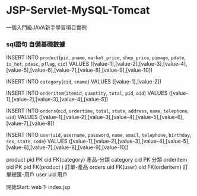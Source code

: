 # JSP-Servlet-MySQL-Tomcat

一個入門級JAVA新手學習項目實例   

### sql語句 自備基礎數據
INSERT INTO `product`(`pid`, `pname`, `market_price`, `shop_price`, `pimage`, `pdate`, `is_hot`, `pdesc`, `pflag`, `cid`) VALUES ([value-1],[value-2],[value-3],[value-4],[value-5],[value-6],[value-7],[value-8],[value-9],[value-10])

INSERT INTO `category`(`cid`, `cname`) VALUES ([value-1],[value-2])

INSERT INTO `orderitem`(`itemid`, `quantity`, `total`, `pid`, `oid`) VALUES ([value-1],[value-2],[value-3],[value-4],[value-5])  

INSERT INTO `orders`(`oid`, `ordertime`, `total`, `state`, `address`, `name`, `telephone`, `uid`) VALUES ([value-1],[value-2],[value-3],[value-4],[value-5],[value-6],[value-7],[value-8])

INSERT INTO `user`(`uid`, `username`, `password`, `name`, `email`, `telephone`, `birthday`, `sex`, `state`, `code`) VALUES ([value-1],[value-2],[value-3],[value-4],[value-5],[value-6],[value-7],[value-8],[value-9],[value-10])


product pid PK  cid FK(category)   產品-分類
category cid PK   分類
orderitem  oid PK  pid FK(product )   訂單-產品
orders   uid FK(user)  oid FK(orderitem)    訂單總匯-用戶
user uid  用戶

開始Start:  web下   index.jsp
